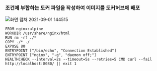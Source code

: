 ### 조건에 부합하는 도커 파일을 작성하여 이미지를 도커허브에 배포
![화면 캡처 2021-09-01 144515](https://user-images.githubusercontent.com/62214428/131618458-a623f105-7d99-4d3f-b765-fe28395a563c.png)
```
FROM nginx:alpine
WORKDIR /usr/share/nginx/html
RUN rm -rf ./*
COPY ./* ./
EXPOSE 80
ENTRYPOINT ["/bin/echo", "Connection Established"]
ENTRYPOINT ["nginx", "-g", "daemon off;"]
HEALTHCHECK --interval=2s --timeout=5s --retries=5 CMD curl --fail http://localhost:8080/ || exit 1
```
